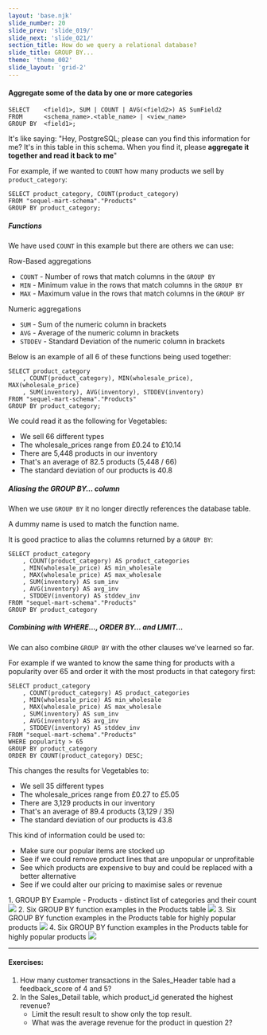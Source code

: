 ```yaml
---
layout: 'base.njk'
slide_number: 20
slide_prev: 'slide_019/'
slide_next: 'slide_021/'
section_title: How do we query a relational database?
slide_title: GROUP BY...
theme: 'theme_002'
slide_layout: 'grid-2'
---
```


<section class="slide__text">

#### Aggregate some of the data by one or more categories

```
SELECT    <field1>, SUM | COUNT | AVG(<field2>) AS SumField2
FROM      <schema_name>.<table_name> | <view_name>
GROUP BY  <field1>;
```

It's like saying: <span> "Hey, PostgreSQL; please can you find this information for me?  It's in this table in this schema.  When you find it, please **aggregate it together and read it back to me**" </span>


For example, if we wanted to `COUNT` how many products we sell by `product_category`:
```
SELECT product_category, COUNT(product_category)
FROM "sequel-mart-schema"."Products"
GROUP BY product_category;
```

##### Functions

We have used `COUNT` in this example but there are others we can use:

Row-Based aggregations
- `COUNT` - <span>Number of rows that match columns in the `GROUP BY`</span>
- `MIN` - <span>Minimum value in the rows that match columns in the `GROUP BY`</span>
- `MAX` - <span>Maximum value in the rows that match columns in the `GROUP BY`</span>

Numeric aggregations
- `SUM` - <span>Sum of the numeric column in brackets</span>
- `AVG` - <span>Average of the numeric column in brackets</span>
- `STDDEV` - <span>Standard Deviation of the numeric column in brackets</span>

Below is an example of all 6 of these functions being used together:
```
SELECT product_category
	, COUNT(product_category), MIN(wholesale_price), MAX(wholesale_price)
	, SUM(inventory), AVG(inventory), STDDEV(inventory)
FROM "sequel-mart-schema"."Products"
GROUP BY product_category;
```

We could read it as the following for Vegetables:
- We sell 66 different types
- The wholesale_prices range from £0.24 to £10.14
- There are 5,448 products in our inventory
- That's an average of 82.5 products (5,448 / 66)
- The standard deviation of our products is 40.8

##### Aliasing the GROUP BY... column
When we use `GROUP BY` it no longer directly references the database table.

A dummy name is used to match the function name.

It is good practice to alias the columns returned by a `GROUP BY`:
```
SELECT product_category
	, COUNT(product_category) AS product_categories
	, MIN(wholesale_price) AS min_wholesale
	, MAX(wholesale_price) AS max_wholesale
	, SUM(inventory) AS sum_inv
	, AVG(inventory) AS avg_inv
	, STDDEV(inventory) AS stddev_inv
FROM "sequel-mart-schema"."Products"
GROUP BY product_category
```

##### Combining with WHERE..., ORDER BY... and LIMIT...
We can also combine `GROUP BY` with the other clauses we've learned so far.

For example if we wanted to know the same thing for products with a popularity over 65 and order it with the most products in that category first:
```
SELECT product_category
	, COUNT(product_category) AS product_categories
	, MIN(wholesale_price) AS min_wholesale
	, MAX(wholesale_price) AS max_wholesale
	, SUM(inventory) AS sum_inv
	, AVG(inventory) AS avg_inv
	, STDDEV(inventory) AS stddev_inv
FROM "sequel-mart-schema"."Products"
WHERE popularity > 65
GROUP BY product_category
ORDER BY COUNT(product_category) DESC;
```

This changes the results for Vegetables to:
- We sell 35 different types
- The wholesale_prices range from £0.27 to £5.05
- There are 3,129 products in our inventory
- That's an average of 89.4 products (3,129 / 35)
- The standard deviation of our products is 43.8

This kind of information could be used to:
- Make sure our popular items are stocked up
- See if we could remove product lines that are unpopular or unprofitable
- See which products are expensive to buy and could be replaced with a better alternative
- See if we could alter our pricing to maximise sales or revenue

</section>

<section class="slide__images">
<caption>1. GROUP BY Example - Products - distinct list of categories and their count</caption>
<img src="{{ '../../images/002_GROUP_BY_Product_Category.png' | url }}" />
<caption>2. Six GROUP BY function examples in the Products table</caption>
<img src="{{ '../../images/002_GROUP_BY_Product_Functions.png' | url }}" />
<caption>3. Six GROUP BY function examples in the Products table for highly popular products</caption>
<img src="{{ '../../images/002_GROUP_BY_Product_Functions_WHERE.png' | url }}" />
<caption>4. Six GROUP BY function examples in the Products table for highly popular products</caption>
<img src="{{ '../../images/002_GROUP_BY_Product_Functions_WHERE_ORDER.png' | url }}" />

</section>

<section class="slide__exercises">

---

#### Exercises:
1. How many customer transactions in the Sales_Header table had a feedback_score of 4 and 5?
2. In the Sales_Detail table, which product_id generated the highest revenue?
    - Limit the result result to show only the top result.
    - What was the average revenue for the product in question 2?

</section>